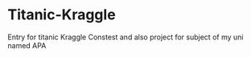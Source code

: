 # Titanic-Kraggle
Entry for titanic Kraggle Constest and also project for subject of my uni named APA
